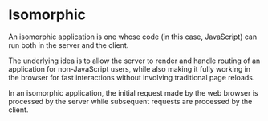 # Isomorphic

An isomorphic application is one whose code (in this case, JavaScript) can run both in the server and the client.

The underlying idea is to allow the server to render and handle routing of an application for non-JavaScript users, while also making it fully working in the browser for fast interactions without involving traditional page reloads.

In an isomorphic application, the initial request made by the web browser is processed by the server while subsequent requests are processed by the client.

